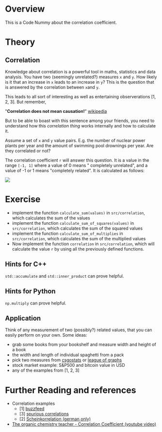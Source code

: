 # Overview

This is a Code Nummy about the correlation coefficient.

# Theory

## Correlation

Knowledge about correlation is a powerful tool in maths, statistics and data analysis. You have two 
(seemingly unrelated?) measures `x` and `y`. How likely is it that an increase in `x` leads to an 
increase in `y`? This is the question that is answered by the correlation between `x`and `y`.

This leads to all sort of interesting as well as entertaining observerations [1, 2, 3]. But remember,

"**Correlation does not mean causation!**" [wikipedia](https://en.wikipedia.org/wiki/Correlation_does_not_imply_causation)

But to be able to boast with this sentence among your friends, you need to understand how this *correlation thing* works
internally and how to calculate it.

Assume a set of `x` and `y` value pairs. E.g. the number of nuclear power plants per year and the amount of 
swimming pool drownings per year. Are they correlated or not?

The correlation coefficient `r` will answer this question. It is a value in the range `[-1, 1]` where a value of 0
means "
completely unrelated", and a value of -1 or 1 means "completely related". It is calculated as follows:

<img src="https://render.githubusercontent.com/render/math?math=r%20%3D%20%5Cfrac%7Bn%5Ccdot%5Csum%20xy%20-%20%5Csum%20x%20%5Csum%20y%7D%7B%5Csqrt%7B(%20n%5Csum%20x%5E2%20-%20(%5Csum%20x)%5E2)%5Ccdot(n%5Csum%20y%5E2%20-(%5Csum%20y)%5E2)%7D%7D">

# Exercise

* implement the function `calculate_sum(values)` in `src/correlation`, which calculates the sum of the values
* implement the function `calculate_sum_of_squares(values)` in `src/correlation`, which calculates the sum of the
  squared values
* implement the function `calculate_sum_of_multiplies` in `src/correlation`, which calculates the sum of the multiplied
  values
* Now implement the function `correlation` in `src/correlation`, which will calculate the value `r` by using all the
  previously defined functions.

## Hints for C++
`std::accumulate` and `std::inner_product` can prove helpful.

## Hints for Python
`np.multiply` can prove helpful.

## Application

Think of any measurement of two (possibly?) related values, that you can easily perform on your own. Some ideas:

* grab some books from your bookshelf and measure width and height of a book
* the width and length of individual spaghetti from a pack
* pick two measures from [csgostats](https://csgostats.gg/match) or [league of graphs](https://www.leagueofgraphs.com/)
* stock market example: S&P500 and bitcoin value in USD
* any of the examples from [1, 2, 3]

# Further Reading and references

* Correlation examples
    * [1] [buzzfeed](https://www.buzzfeednews.com/article/kjh2110/the-10-most-bizarre-correlations)
    * [3] [spurious correlations](https://www.tylervigen.com/spurious-correlations)
    * [2] [Scheinkorrelation (german only)](https://scheinkorrelation.jimdofree.com/)
* [The organic chemistry teacher - Correlation Coefficient (youtube video)](https://www.youtube.com/watch?v=11c9cs6WpJU)
